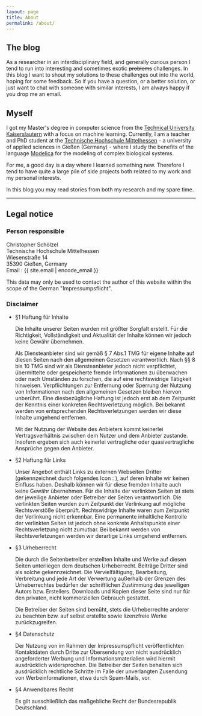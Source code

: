 ```yaml
---
layout: page
title: About
permalink: /about/
---
```


## The blog

As a researcher in an interdisciplinary field, and generally curious person I tend to run into interesting and sometimes exotic <del>problems</del> challenges.
In this blog I want to shout my solutions to these challenges out into the world, hoping for some feedback.
So if you have a question, or a better solution, or just want to chat with someone with similar interests, I am always happy if you drop me an email.

## Myself

I got my Master's degree in computer science from the [Technical University Kaiserslautern](https://www.uni-kl.de/startseite/) with a focus on machine learning.
Currently, I am a teacher and PhD student at the [Technische Hochschule Mittelhessen](http://thm.de) - a university of applied sciences in Gießen (Germany) - where I study the benefits of the language [Modelica](http://modelica.org/) for the modeling of complex biological systems.

For me, a good day is a day where I learned something new.
Therefore I tend to have quite a large pile of side projects both related to my work and my personal interests.

In this blog you may read stories from both my research and my spare time.

---

## Legal notice

### Person responsible

Christopher Schölzel<br/>
Technische Hochschule Mittelhessen<br/>
Wiesenstraße 14<br/>
35390 Gießen, Germany<br/>
Email : <span id="mail">{{ site.email | encode_email }}</span>
<script type="text/javascript">mail.innerText=unescape(mail.innerText)</script>

This data may only be used to contact the author of this website within the scope of the German "Impressumpsflicht".

### Disclaimer

* §1 Haftung für Inhalte

    Die Inhalte unserer Seiten wurden mit größter Sorgfalt erstellt. Für die Richtigkeit, Vollständigkeit und Aktualität der Inhalte können wir jedoch keine Gewähr übernehmen.

    Als Diensteanbieter sind wir gemäß § 7 Abs.1 TMG für eigene Inhalte auf diesen Seiten nach den allgemeinen Gesetzen verantwortlich. Nach §§ 8 bis 10 TMG sind wir als Diensteanbieter jedoch nicht verpflichtet, übermittelte oder gespeicherte fremde Informationen zu überwachen oder nach Umständen zu forschen, die auf eine rechtswidrige Tätigkeit hinweisen. Verpflichtungen zur Entfernung oder Sperrung der Nutzung von Informationen nach den allgemeinen Gesetzen bleiben hiervon unberührt. Eine diesbezügliche Haftung ist jedoch erst ab dem Zeitpunkt der Kenntnis einer konkreten Rechtsverletzung möglich. Bei bekannt werden von entsprechenden Rechtsverletzungen werden wir diese Inhalte umgehend entfernen.

    Mit der Nutzung der Website des Anbieters kommt keinerlei Vertragsverhältnis zwischen dem Nutzer und dem Anbieter zustande. Insofern ergeben sich auch keinerlei vertragliche oder quasivertragliche Ansprüche gegen den Anbieter.

* §2 Haftung für Links

    Unser Angebot enthält Links zu externen Webseiten Dritter (gekennzeichnet durch folgendes Icon : ), auf deren Inhalte wir keinen Einfluss haben. Deshalb können wir für diese fremden Inhalte auch keine Gewähr übernehmen. Für die Inhalte der verlinkten Seiten ist stets der jeweilige Anbieter oder Betreiber der Seiten verantwortlich. Die verlinkten Seiten wurden zum Zeitpunkt der Verlinkung auf mögliche Rechtsverstöße überprüft. Rechtswidrige Inhalte waren zum Zeitpunkt der Verlinkung nicht erkennbar. Eine permanente inhaltliche Kontrolle der verlinkten Seiten ist jedoch ohne konkrete Anhaltspunkte einer Rechtsverletzung nicht zumutbar. Bei bekannt werden von Rechtsverletzungen werden wir derartige Links umgehend entfernen.

* §3 Urheberrecht

    Die durch die Seitenbetreiber erstellten Inhalte und Werke auf diesen Seiten unterliegen dem deutschen Urheberrecht. Beiträge Dritter sind als solche gekennzeichnet. Die Vervielfältigung, Bearbeitung, Verbreitung und jede Art der Verwertung außerhalb der Grenzen des Urheberrechtes bedürfen der schriftlichen Zustimmung des jeweiligen Autors bzw. Erstellers. Downloads und Kopien dieser Seite sind nur für den privaten, nicht kommerziellen Gebrauch gestattet.

    Die Betreiber der Seiten sind bemüht, stets die Urheberrechte anderer zu beachten bzw. auf selbst erstellte sowie lizenzfreie Werke zurückzugreifen.

* §4 Datenschutz

    Der Nutzung von im Rahmen der Impressumspflicht veröffentlichten Kontaktdaten durch Dritte zur Übersendung von nicht ausdrücklich angeforderter Werbung und Informationsmaterialien wird hiermit ausdrücklich widersprochen. Die Betreiber der Seiten behalten sich ausdrücklich rechtliche Schritte im Falle der unverlangten Zusendung von Werbeinformationen, etwa durch Spam-Mails, vor.

* §4 Anwendbares Recht

    Es gilt ausschließlich das maßgebliche Recht der Bundesrepublik Deutschland.
